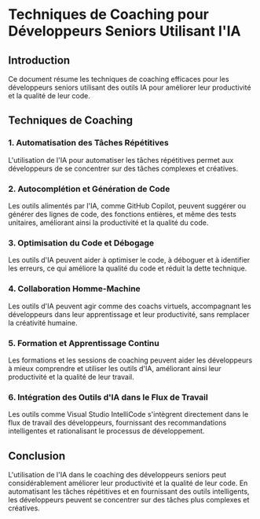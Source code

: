 # Techniques de Coaching pour Développeurs Seniors Utilisant l'IA

## Introduction
Ce document résume les techniques de coaching efficaces pour les développeurs seniors utilisant des outils IA pour améliorer leur productivité et la qualité de leur code.

## Techniques de Coaching

### 1. Automatisation des Tâches Répétitives
L'utilisation de l'IA pour automatiser les tâches répétitives permet aux développeurs de se concentrer sur des tâches complexes et créatives.

### 2. Autocomplétion et Génération de Code
Les outils alimentés par l'IA, comme GitHub Copilot, peuvent suggérer ou générer des lignes de code, des fonctions entières, et même des tests unitaires, améliorant ainsi la productivité et la qualité du code.

### 3. Optimisation du Code et Débogage
Les outils d'IA peuvent aider à optimiser le code, à déboguer et à identifier les erreurs, ce qui améliore la qualité du code et réduit la dette technique.

### 4. Collaboration Homme-Machine
Les outils d'IA peuvent agir comme des coachs virtuels, accompagnant les développeurs dans leur apprentissage et leur productivité, sans remplacer la créativité humaine.

### 5. Formation et Apprentissage Continu
Les formations et les sessions de coaching peuvent aider les développeurs à mieux comprendre et utiliser les outils d'IA, améliorant ainsi leur productivité et la qualité de leur travail.

### 6. Intégration des Outils d'IA dans le Flux de Travail
Les outils comme Visual Studio IntelliCode s'intègrent directement dans le flux de travail des développeurs, fournissant des recommandations intelligentes et rationalisant le processus de développement.

## Conclusion
L'utilisation de l'IA dans le coaching des développeurs seniors peut considérablement améliorer leur productivité et la qualité de leur code. En automatisant les tâches répétitives et en fournissant des outils intelligents, les développeurs peuvent se concentrer sur des tâches plus complexes et créatives.